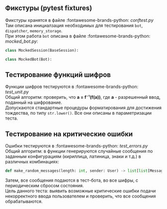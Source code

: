 ## Фикстуры (pytest fixtures)
Фикстуры хранятся в файле :fontawesome-brands-python: _conftest.py_
Там описана инициалзация необходимых для тестирования `bot`, `dispatcher`, `memory_storage`.<br>
При этом работа `bot` описана в файле :fontawesome-brands-python: _mocked_bot.py_:

```py
class MockedSession(BaseSession):
```

```py
class MockedBot(Bot):
```

## Тестирование функций шифров
Функции шифров тестируются в :fontawesome-brands-python: _test_unit.py_ <br>
Общий алгоритм: проверить, что **а = f⁻¹(f(a))**, где **а** - разрешенный ввод, поданный на шифрование. <br>
Допускаются стандартные процедуры форматирования для достижения тождества, по типу `str.lower()`. Все они описаны в параметризации теста.

## Тестирование на критические ошибки
Ошибки тестируются в :fontawesome-brands-python: _test_errors.py_ <br>
Общий алгоритм: в функции генерируются случайные сообщения по заданным конфигурациям (кириллица, латиница, знаки и т.д.) в различных комбинациях:
```py
def make_random_messages(length: int, sender: User) -> list[list[Message]]:
```
Затем, все сообщения подаются в тест-бота, во все шифры, с периодическим сбросом состояния. <br>
Цель данного теста: выявить возможные критические ошибки подачи некорректного ввода пользователем и проверить, что все сообщения обрабатываются. <br>